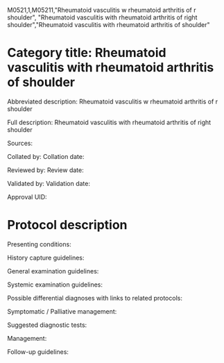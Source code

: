 M0521,1,M05211,"Rheumatoid vasculitis w rheumatoid arthritis of r shoulder", "Rheumatoid vasculitis with rheumatoid arthritis of right shoulder","Rheumatoid vasculitis with rheumatoid arthritis of shoulder"
# Category title: Rheumatoid vasculitis with rheumatoid arthritis of shoulder

Abbreviated description: Rheumatoid vasculitis w rheumatoid arthritis of r shoulder

Full description: Rheumatoid vasculitis with rheumatoid arthritis of right shoulder

Sources:

Collated by:
Collation date:

Reviewed by:
Review date:

Validated by:
Validation date:

Approval UID:

# Protocol description

Presenting conditions:

History capture guidelines:

General examination guidelines:

Systemic examination guidelines:

Possible differential diagnoses with links to related protocols:

Symptomatic / Palliative management:

Suggested diagnostic tests:

Management:

Follow-up guidelines:
